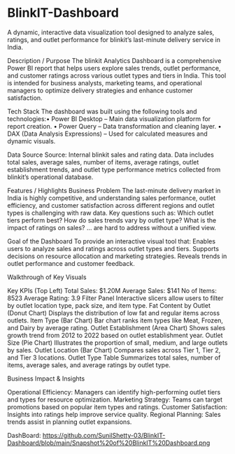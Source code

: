 # BlinkIT-Dashboard 
A dynamic, interactive data visualization tool designed to analyze sales, ratings, and outlet performance for blinkit’s last-minute delivery service in India.

Description / Purpose
The blinkit Analytics Dashboard is a comprehensive Power BI report that helps users explore sales trends, outlet performance, and customer ratings across various outlet types and tiers in India. This tool is intended for business analysts, marketing teams, and operational managers to optimize delivery strategies and enhance customer satisfaction.

Tech Stack
The dashboard was built using the following tools and technologies:• Power BI Desktop – Main data visualization platform for report creation.
• Power Query – Data transformation and cleaning layer.
•  DAX (Data Analysis Expressions) – Used for calculated measures and dynamic visuals.

Data Source
Source: Internal blinkit sales and rating data.
Data includes total sales, average sales, number of items, average ratings, outlet establishment trends, and outlet type performance metrics collected from blinkit’s operational database.

Features / Highlights
Business Problem
The last-minute delivery market in India is highly competitive, and understanding sales performance, outlet efficiency, and customer satisfaction across different regions and outlet types is challenging with raw data.
Key questions such as: Which outlet tiers perform best? How do sales trends vary by outlet type? What is the impact of ratings on sales? … are hard to address without a unified view.

Goal of the Dashboard
To provide an interactive visual tool that:
Enables users to analyze sales and ratings across outlet types and tiers.
Supports decisions on resource allocation and marketing strategies.
Reveals trends in outlet performance and customer feedback.

Walkthrough of Key Visuals

Key KPIs (Top Left) Total Sales: $1.20M Average Sales: $141 No of Items: 8523 Average Rating: 3.9
Filter Panel Interactive slicers allow users to filter by outlet location type, pack size, and item type.
Fat Content by Outlet (Donut Chart) Displays the distribution of low fat and regular items across outlets.
Item Type (Bar Chart) Bar chart ranks item types like Meat, Frozen, and Dairy by average rating.
Outlet Establishment (Area Chart) Shows sales growth trend from 2012 to 2022 based on outlet establishment year.
Outlet Size (Pie Chart) Illustrates the proportion of small, medium, and large outlets by sales.
Outlet Location (Bar Chart) Compares sales across Tier 1, Tier 2, and Tier 3 locations.
Outlet Type Table Summarizes total sales, number of items, average sales, and average ratings by outlet type.

Business Impact & Insights

Operational Efficiency: Managers can identify high-performing outlet tiers and types for resource optimization.
Marketing Strategy: Teams can target promotions based on popular item types and ratings.
Customer Satisfaction: Insights into ratings help improve service quality.
Regional Planning: Sales trends assist in planning outlet expansions.

DashBoard:
https://github.com/SunilShetty-03/BlinkIT-Dashboard/blob/main/Snapshot%20of%20BlinkIT%20Dashboard.png



